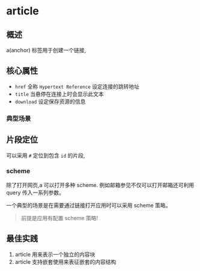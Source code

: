 # article

## 概述

a(anchor) 标签用于创建一个链接,

## 核心属性

* `href` 全称 `Hypertext Reference` 设定连接的跳转地址
* `title` 当悬停在连接上时会显示此文本
* `download` 设定保存资源的信息

### 典型场景

## 片段定位

可以采用 `#` 定位到包含 `id` 的片段,
<!-- TODO: 浏览器如何确定具体的定位点需搞清楚 -->

### scheme

除了打开网页,a 可以打开多种 scheme.
例如邮箱参见不仅可以打开邮箱还可利用 query 传入一系列参数。

 <!-- [mail demo](./a-href_mail.html)  -->

一个典型的场景是在需要通过链接打开应用时可以采用 scheme 策略。

> 前提是应用有配置 scheme 策略!

## 最佳实践

1. article 用来表示一个独立的内容块
2. article 支持嵌套使用来表征嵌套的内容结构
